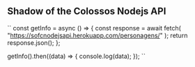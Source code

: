 ## Shadow of the Colossos Nodejs API

``
const getInfo = async () => {
    const response = await fetch( "https://sofcnodejsapi.herokuapp.com/personagens/"
    );
    return response.json();
};

getInfo().then((data) => {
    console.log(data);
});
``
